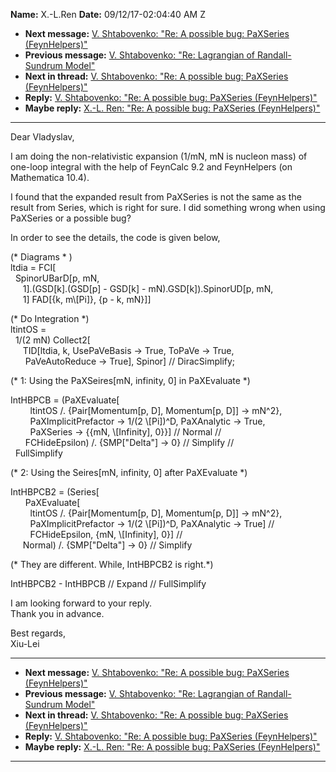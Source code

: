**Name:** X.-L.Ren
**Date:** 09/12/17-02:04:40 AM Z

  - **Next message:** [V. Shtabovenko: "Re: A possible bug: PaXSeries
    (FeynHelpers)"](1317.html)
  - **Previous message:** [V. Shtabovenko: "Re: Lagrangian of
    Randall-Sundrum Model"](1315.html)
  - **Next in thread:** [V. Shtabovenko: "Re: A possible bug: PaXSeries
    (FeynHelpers)"](1317.html)
  - **Reply:** [V. Shtabovenko: "Re: A possible bug: PaXSeries
    (FeynHelpers)"](1317.html)
  - **Maybe reply:** [X.-L. Ren: "Re: A possible bug: PaXSeries
    (FeynHelpers)"](1319.html)

-----

Dear Vladyslav,  

I am doing the non-relativistic expansion (1/mN, mN is nucleon mass) of
one-loop integral with the help of FeynCalc 9.2 and FeynHelpers (on
Mathematica 10.4).  

I found that the expanded result from PaXSeries is not the same as the
result from Series, which is right for sure. I did something wrong when
using PaXSeries or a possible bug?  

In order to see the details, the code is given below,  

(\* Diagrams \* )  
ltdia = FCI[  
  SpinorUBarD[p, mN,  
     1].(GSD[k].(GSD[p] - GSD[k] -
mN).GSD[k]).SpinorUD[p, mN,  
     1] FAD[{k, m\\[Pi]}, {p - k, mN}]]  

(\* Do Integration \*)  
ltintOS =  
  1/(2 mN) Collect2[  
     TID[ltdia, k, UsePaVeBasis -\> True, ToPaVe -\> True,  
      PaVeAutoReduce -\> True], Spinor] // DiracSimplify;  

(\* 1: Using the PaXSeires[mN, infinity, 0] in PaXEvaluate \*)  

IntHBPCB = (PaXEvaluate[  
        ltintOS /. {Pair[Momentum[p, D], Momentum[p,
D]] -\> mN^2},  
        PaXImplicitPrefactor -\> 1/(2 \\[Pi])^D, PaXAnalytic -\>
True,  
        PaXSeries -\> {{mN, \\[Infinity], 0}}] // Normal
//  
      FCHideEpsilon) /. {SMP["Delta"] -\> 0} // Simplify //  
  FullSimplify  

(\* 2: Using the Seires[mN, infinity, 0] after PaXEvaluate \*)  

IntHBPCB2 = (Series[  
      PaXEvaluate[  
        ltintOS /. {Pair[Momentum[p, D], Momentum[p,
D]] -\> mN^2},  
        PaXImplicitPrefactor -\> 1/(2 \\[Pi])^D, PaXAnalytic -\>
True] //  
        FCHideEpsilon, {mN, \\[Infinity], 0}] //  
     Normal) /. {SMP["Delta"] -\> 0} // Simplify  

(\* They are different. While, IntHBPCB2 is right.\*)  

IntHBPCB2 - IntHBPCB // Expand // FullSimplify  

I am looking forward to your reply.  
Thank you in advance.  

Best regards,  
Xiu-Lei  

-----

  - **Next message:** [V. Shtabovenko: "Re: A possible bug: PaXSeries
    (FeynHelpers)"](1317.html)
  - **Previous message:** [V. Shtabovenko: "Re: Lagrangian of
    Randall-Sundrum Model"](1315.html)
  - **Next in thread:** [V. Shtabovenko: "Re: A possible bug: PaXSeries
    (FeynHelpers)"](1317.html)
  - **Reply:** [V. Shtabovenko: "Re: A possible bug: PaXSeries
    (FeynHelpers)"](1317.html)
  - **Maybe reply:** [X.-L. Ren: "Re: A possible bug: PaXSeries
    (FeynHelpers)"](1319.html)

-----

